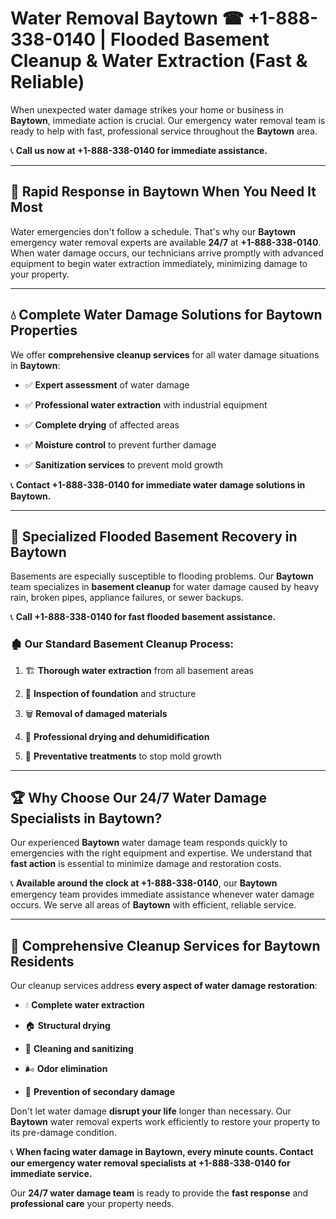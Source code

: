 # Water Removal Baytown ☎ +1-888-338-0140 | Flooded Basement Cleanup & Water Extraction (Fast & Reliable)

When unexpected water damage strikes your home or business in **Baytown**, immediate action is crucial. Our emergency water removal team is ready to help with fast, professional service throughout the **Baytown** area. 

📞 **Call us now at +1-888-338-0140 for immediate assistance.**
---
## 🚀 Rapid Response in Baytown When You Need It Most
Water emergencies don't follow a schedule. That's why our **Baytown** emergency water removal experts are available **24/7** at **+1-888-338-0140**. When water damage occurs, our technicians arrive promptly with advanced equipment to begin water extraction immediately, minimizing damage to your property.
---
## 💧 Complete Water Damage Solutions for Baytown Properties
We offer **comprehensive cleanup services** for all water damage situations in **Baytown**:
- ✅ **Expert assessment** of water damage  
- ✅ **Professional water extraction** with industrial equipment  
- ✅ **Complete drying** of affected areas  
- ✅ **Moisture control** to prevent further damage  
- ✅ **Sanitization services** to prevent mold growth  
📞 **Contact +1-888-338-0140 for immediate water damage solutions in Baytown.**
---
## 🌊 Specialized Flooded Basement Recovery in Baytown
Basements are especially susceptible to flooding problems. Our **Baytown** team specializes in **basement cleanup** for water damage caused by heavy rain, broken pipes, appliance failures, or sewer backups. 
📞 **Call +1-888-338-0140 for fast flooded basement assistance.**
### 🏚️ Our Standard Basement Cleanup Process:
1. 🏗️ **Thorough water extraction** from all basement areas  
2. 🔎 **Inspection of foundation** and structure  
3. 🗑️ **Removal of damaged materials**  
4. 💨 **Professional drying and dehumidification**  
5. 🚫 **Preventative treatments** to stop mold growth  
---
## 🏆 Why Choose Our 24/7 Water Damage Specialists in Baytown?
Our experienced **Baytown** water damage team responds quickly to emergencies with the right equipment and expertise. We understand that **fast action** is essential to minimize damage and restoration costs.
📞 **Available around the clock at +1-888-338-0140**, our **Baytown** emergency team provides immediate assistance whenever water damage occurs. We serve all areas of **Baytown** with efficient, reliable service.
---
## 🧹 Comprehensive Cleanup Services for Baytown Residents
Our cleanup services address **every aspect of water damage restoration**:
- 💧 **Complete water extraction**  
- 🏠 **Structural drying**  
- 🧼 **Cleaning and sanitizing**  
- 🌬️ **Odor elimination**  
- 🚫 **Prevention of secondary damage**  
Don't let water damage **disrupt your life** longer than necessary. Our **Baytown** water removal experts work efficiently to restore your property to its pre-damage condition.
📞 **When facing water damage in Baytown, every minute counts. Contact our emergency water removal specialists at +1-888-338-0140 for immediate service.**
Our **24/7 water damage team** is ready to provide the **fast response** and **professional care** your property needs.
